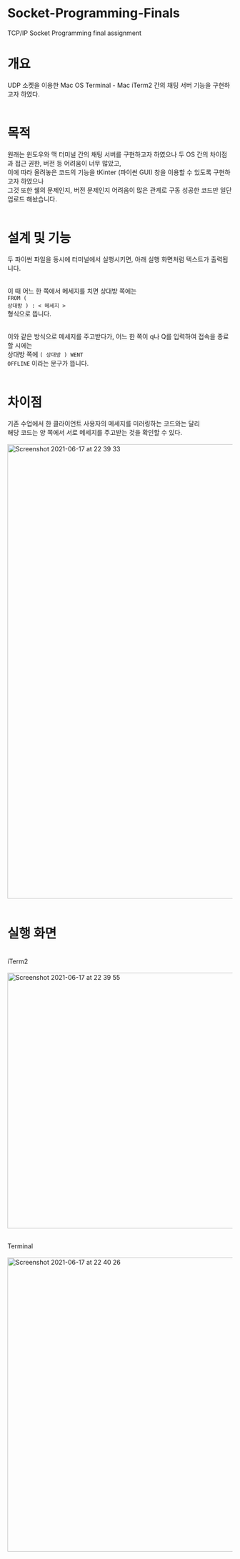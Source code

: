 # Socket-Programming-Finals
TCP/IP Socket Programming final assignment

# 개요
UDP 소켓을 이용한 Mac OS Terminal - Mac iTerm2 간의 채팅 서버 기능을 구현하고자 하였다.<br><br>

# 목적
원래는 윈도우와 맥 터미널 간의 채팅 서버를 구현하고자 하였으나 두 OS 간의 차이점과 접근 권한, 버전 등 어려움이 너무 많았고,<br>
이에 따라 올려놓은 코드의 기능을 tKinter (파이썬 GUI) 창을 이용할 수 있도록 구현하고자 하였으나<br>
그것 또한 쉘의 문제인지, 버전 문제인지 어려움이 많은 관계로 구동 성공한 코드만 일단 업로드 해놨습니다.<br><br>


# 설계 및 기능
두 파이썬 파일을 동시에 터미널에서 실행시키면, 아래 실행 화면처럼 텍스트가 출력됩니다.<br><br>

이 때 어느 한 쪽에서 메세지를 치면 상대방 쪽에는<br>
<code>FROM ( 상대방 ) : < 메세지 ></code><br>
형식으로 뜹니다. <br><br>

이와 같은 방식으로 메세지를 주고받다가, 어느 한 쪽이 q나 Q를 입력하여 접속을 종료할 시에는 <br>
  상대방 쪽에 <code>( 상대방 ) WENT OFFLINE</code> 이라는 문구가 뜹니다.<br><br>


# 차이점
기존 수업에서 한 클라이언트 사용자의 메세지를 미러링하는 코드와는 달리<br>
해당 코드는 양 쪽에서 서로 메세지를 주고받는 것을 확인할 수 있다. <br><br>
<img width="1018" alt="Screenshot 2021-06-17 at 22 39 33" src="https://user-images.githubusercontent.com/74042902/122410485-ece37e80-cfbe-11eb-8cd2-8ab8deac4cf6.png"><br><br>

# 실행 화면
<br>
iTerm2
<br><br>
<img width="573" alt="Screenshot 2021-06-17 at 22 39 55" src="https://user-images.githubusercontent.com/74042902/122410517-f2d95f80-cfbe-11eb-8ee7-498f0551cff2.png"><br><br>

Terminal
<br><br>
<img width="659" alt="Screenshot 2021-06-17 at 22 40 26" src="https://user-images.githubusercontent.com/74042902/122410525-f53bb980-cfbe-11eb-8946-a58bc153a3af.png"><br>

